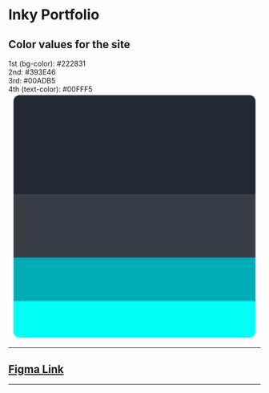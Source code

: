 # Inky Portfolio

## Color values for the site
1st (bg-color): #222831  
2nd: #393E46  
3rd: #00ADB5  
4th (text-color): #00FFF5  
!["Color hex values"](Colors.png "Colow hex values")

---

## [Figma Link](https://www.figma.com/file/JwzNbTSrkUqANbanTMfMYD/My-Portfolio?node-id=0%3A1)

---
